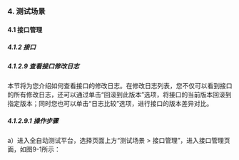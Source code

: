 ### 4. 测试场景

#### 4.1 接口管理

##### 4.1.2 接口

##### 4.1.2.9 查看接口修改日志

本节将为您介绍如何查看接口的修改日志。在修改日志列表，您不仅可以看到接口的所有修改日志，还可以通过单击“回滚到此版本”选项，将接口的当前版本回滚到指定版本；同时您也可以单击“日志比较”选项，进行接口的版本差异对比。

##### 4.1.2.9.1 操作步骤

a）进入全自动测试平台，选择页面上方“测试场景 > 接口管理”，进入接口管理页面，如图9-1所示：
